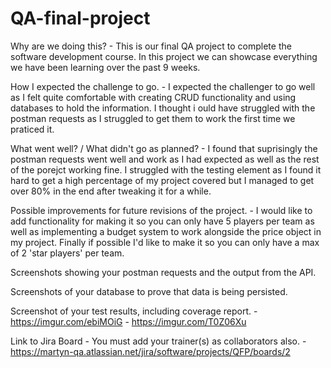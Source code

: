 # QA-final-project
Why are we doing this?
        - This is our final QA project to complete the software development course. In this project we can showcase everything we have been learning over the past 9 weeks.

How I expected the challenge to go.
        - I expected the challenger to go well as I felt quite comfortable with creating CRUD functionality and using databases to hold the information. I thought i ould have struggled with the postman requests as I struggled to get them to work the first time we praticed it.

What went well? / What didn't go as planned?
        - I found that suprisingly the postman requests went well and work as I had expected as well as the rest of the porejct working fine. I struggled with the testing element as I found it hard to get a high percentage of my project covered but I managed to get over 80% in the end after tweaking it for a while.

Possible improvements for future revisions of the project.
        - I would like to add functionality for making it so you can only have 5 players per team as well as implementing a budget system to work alongside the price object in my project. Finally if possible I'd like to make it so you can only have a max of 2 'star players' per team.

Screenshots showing your postman requests and the output from the API.


Screenshots of your database to prove that data is being persisted.


Screenshot of your test results, including coverage report.
        - https://imgur.com/ebiMOiG
        - https://imgur.com/T0Z06Xu


Link to Jira Board - You must add your trainer(s) as collaborators also.
        - https://martyn-qa.atlassian.net/jira/software/projects/QFP/boards/2
